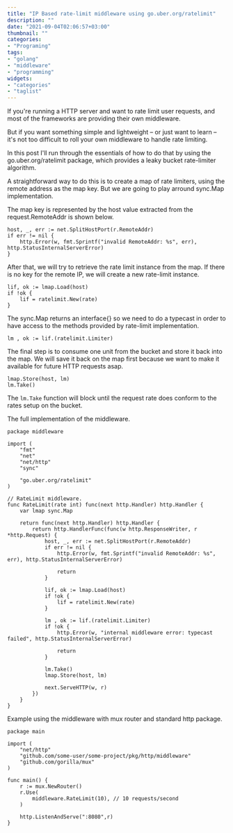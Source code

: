 ```yaml
---
title: "IP Based rate-limit middleware using go.uber.org/ratelimit"
description: ""
date: "2021-09-04T02:06:57+03:00"
thumbnail: ""
categories:
- "Programing"
tags:
- "golang"
- "middleware"
- "programming"
widgets:
- "categories"
- "taglist"
---
```


If you're running a HTTP server and want to rate limit user requests, and most of the frameworks are providing their own middleware.

But if you want something simple and lightweight – or just want to learn – it's not too difficult to roll your own middleware to handle rate limiting.

<!--more--> 

In this post I'll run through the essentials of how to do that by using the go.uber.org/ratelimit package, which provides a leaky bucket rate-limiter algorithm.

A straightforward way to do this is to create a map of rate limiters, using the remote address as the map key. But we are going to play arround sync.Map implementation.

The map key is represented by the host value extracted from the request.RemoteAddr is shown below.
```golang
host, _, err := net.SplitHostPort(r.RemoteAddr)
if err != nil {
    http.Error(w, fmt.Sprintf("invalid RemoteAddr: %s", err), http.StatusInternalServerError)
}
```

After that, we will try to retrieve the rate limit instance from the map. If there is no key for the remote IP, we will create a new rate-limit instance.
```golang
lif, ok := lmap.Load(host)
if !ok {
    lif = ratelimit.New(rate)
}
```

The sync.Map returns an interface{} so we need to do a typecast in order to have access to the methods provided by rate-limit implementation.
```golang
lm , ok := lif.(ratelimit.Limiter)
```

The final step is to consume one unit from the bucket and store it back into the map. We will save it back on the map first because we want to make it available for future HTTP requests asap.
```golang
lmap.Store(host, lm)
lm.Take()
```

The `lm.Take` function will block until the request rate does conform to the rates setup on the bucket.

The full implementation of the middleware.
```golang
package middleware

import (
	"fmt"
	"net"
	"net/http"
	"sync"

	"go.uber.org/ratelimit"
)

// RateLimit middleware.
func RateLimit(rate int) func(next http.Handler) http.Handler {
	var lmap sync.Map

	return func(next http.Handler) http.Handler {
		return http.HandlerFunc(func(w http.ResponseWriter, r *http.Request) {
			host, _, err := net.SplitHostPort(r.RemoteAddr)
			if err != nil {
				http.Error(w, fmt.Sprintf("invalid RemoteAddr: %s", err), http.StatusInternalServerError)

				return
			}

			lif, ok := lmap.Load(host)
			if !ok {
				lif = ratelimit.New(rate)
			}

			lm , ok := lif.(ratelimit.Limiter)
			if !ok {
			    http.Error(w, "internal middleware error: typecast failed", http.StatusInternalServerError)

			    return
			}

			lm.Take()
			lmap.Store(host, lm)

			next.ServeHTTP(w, r)
		})
	}
}
```

Example using the middleware with mux router and standard http package.

```golang
package main

import (
	"net/http"
	"github.com/some-user/some-project/pkg/http/middleware"
	"github.com/gorilla/mux"
)

func main() {
	r := mux.NewRouter()
	r.Use(
		middleware.RateLimit(10), // 10 requests/second
	)

	http.ListenAndServe(":8080",r)
}
```

